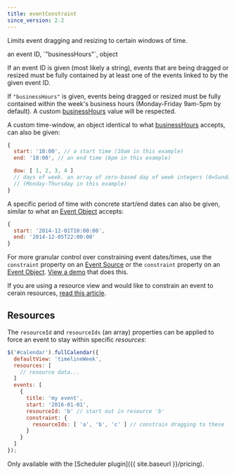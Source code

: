 ```yaml
---
title: eventConstraint
since_version: 2.2
---
```


Limits event dragging and resizing to certain windows of time.

<div class='spec' markdown='1'>
an event ID, `"businessHours"`, object
</div>

If an event ID is given (most likely a string), events that are being dragged or resized must be fully contained by at least one of the events linked to by the given event ID.

If `"businessHours"` is given, events being dragged or resized must be fully contained within the week's business hours (Monday-Friday 9am-5pm by default). A custom [businessHours](businessHours) value will be respected.

A custom time-window, an object identical to what [businessHours](businessHours) accepts, can also be given:

```js
{
  start: '10:00', // a start time (10am in this example)
  end: '18:00', // an end time (6pm in this example)

  dow: [ 1, 2, 3, 4 ]
  // days of week. an array of zero-based day of week integers (0=Sunday)
  // (Monday-Thursday in this example)
}
```

A specific period of time with concrete start/end dates can also be given, similar to what an [Event Object](event-object) accepts:

```js
{
  start: '2014-12-01T10:00:00',
  end: '2014-12-05T22:00:00'
}
```

For more granular control over constraining event dates/times, use the `constraint` property on an [Event Source](event-source-object) or the `constraint` property on an [Event Object](event-object). [View a demo](event-constraint-demo) that does this.

If you are using a resource view and would like to constrain an event to cerain resources, [read this article](eventConstraint).


## Resources

The `resourceId` and `resourceIds` (an array) properties can be applied to force an event to stay within specific *resources*:

```js
$('#calendar').fullCalendar({
  defaultView: 'timelineWeek',
  resources: [
    // resource data...
  ]
  events: [
    {
      title: 'my event',
      start: '2016-01-01',
      resourceId: 'b' // start out in resource 'b'
      constraint: {
        resourceIds: [ 'a', 'b', 'c' ] // constrain dragging to these
      }
    }
  ]
});
```

Only available with the [Scheduler plugin]({{ site.baseurl }}/pricing).
